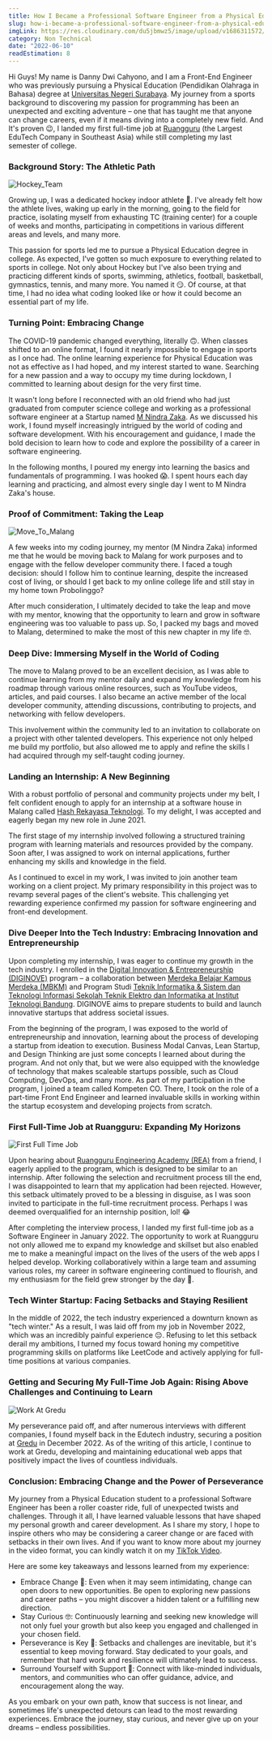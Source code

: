 ```yaml
---
title: How I Became a Professional Software Engineer from a Physical Education Background
slug: how-i-became-a-professional-software-engineer-from-a-physical-education-background
imgLink: https://res.cloudinary.com/du5jbmwz5/image/upload/v1686311572/Professional%20Software%20Engineer.jpg
category: Non Technical
date: "2022-06-10"
readEstimation: 8
---
```


Hi Guys! My name is Danny Dwi Cahyono, and I am a Front-End Engineer who was previously pursuing a Physical Education (Pendidikan Olahraga in Bahasa) degree at [Universitas Negeri Surabaya](https://www.unesa.ac.id/). My journey from a sports background to discovering my passion for programming has been an unexpected and exciting adventure – one that has taught me that anyone can change careers, even if it means diving into a completely new field. And It's proven 😉, I landed my first full-time job at [Ruangguru](https://www.ruangguru.com/) (the Largest EduTech Company in Southeast Asia) while still completing my last semester of college.

### Background Story: The Athletic Path

![Hockey_Team](https://res.cloudinary.com/du5jbmwz5/image/upload/v1686313471/Hockey%20Team.png)

Growing up, I was a dedicated hockey indoor athlete 💪. I've already felt how the athlete lives, waking up early in the morning, going to the field for practice, isolating myself from exhausting TC (training center) for a couple of weeks and months, participating in competitions in various different areas and levels, and many more.

This passion for sports led me to pursue a Physical Education degree in college. As expected, I've gotten so much exposure to everything related to sports in college. Not only about Hockey but I've also been trying and practicing different kinds of sports, swimming, athletics, football, basketball, gymnastics, tennis, and many more. You named it 😏. Of course, at that time, I had no idea what coding looked like or how it could become an essential part of my life.

### Turning Point: Embracing Change

The COVID-19 pandemic changed everything, literally 🙃. When classes shifted to an online format, I found it nearly impossible to engage in sports as I once had. The online learning experience for Physical Education was not as effective as I had hoped, and my interest started to wane. Searching for a new passion and a way to occupy my time during lockdown, I committed to learning about design for the very first time.

It wasn't long before I reconnected with an old friend who had just graduated from computer science college and working as a professional software engineer at a Startup named [M Nindra Zaka](https://www.linkedin.com/in/mnindrazaka/). As we discussed his work, I found myself increasingly intrigued by the world of coding and software development. With his encouragement and guidance, I made the bold decision to learn how to code and explore the possibility of a career in software engineering.

In the following months, I poured my energy into learning the basics and fundamentals of programming. I was hooked 😱. I spent hours each day learning and practicing, and almost every single day I went to M Nindra Zaka's house.

### Proof of Commitment: Taking the Leap

![Move_To_Malang](https://res.cloudinary.com/du5jbmwz5/image/upload/v1686315287/Move_To_Malang_yqbjr3.jpg)

A few weeks into my coding journey, my mentor (M Nindra Zaka) informed me that he would be moving back to Malang for work purposes and to engage with the fellow developer community there. I faced a tough decision: should I follow him to continue learning, despite the increased cost of living, or should I get back to my online college life and still stay in my home town Probolinggo?

After much consideration, I ultimately decided to take the leap and move with my mentor, knowing that the opportunity to learn and grow in software engineering was too valuable to pass up. So, I packed my bags and moved to Malang, determined to make the most of this new chapter in my life 🤓.

### Deep Dive: Immersing Myself in the World of Coding

The move to Malang proved to be an excellent decision, as I was able to continue learning from my mentor daily and expand my knowledge from his roadmap through various online resources, such as YouTube videos, articles, and paid courses. I also became an active member of the local developer community, attending discussions, contributing to projects, and networking with fellow developers.

This involvement within the community led to an invitation to collaborate on a project with other talented developers. This experience not only helped me build my portfolio, but also allowed me to apply and refine the skills I had acquired through my self-taught coding journey.

### Landing an Internship: A New Beginning

With a robust portfolio of personal and community projects under my belt, I felt confident enough to apply for an internship at a software house in Malang called [Hash Rekayasa Teknologi](https://www.hash.id/). To my delight, I was accepted and eagerly began my new role in June 2021.

The first stage of my internship involved following a structured training program with learning materials and resources provided by the company. Soon after, I was assigned to work on internal applications, further enhancing my skills and knowledge in the field.

As I continued to excel in my work, I was invited to join another team working on a client project. My primary responsibility in this project was to revamp several pages of the client's website. This challenging yet rewarding experience confirmed my passion for software engineering and front-end development.

### Dive Deeper Into the Tech Industry: Embracing Innovation and Entrepreneurship

Upon completing my internship, I was eager to continue my growth in the tech industry. I enrolled in the [Digital Innovation & Entrepreneurship (DIGINOVE)](https://sites.google.com/staff.stei.itb.ac.id/mbkm/home) program – a collaboration between [Merdeka Belajar Kampus Merdeka (MBKM)](https://kampusmerdeka.kemdikbud.go.id/) and Program Studi [Teknik Informatika & Sistem dan Teknologi Informasi Sekolah Teknik Elektro dan Informatika at Institut Teknologi Bandung](https://stei.itb.ac.id/). DIGINOVE aims to prepare students to build and launch innovative startups that address societal issues.

From the beginning of the program, I was exposed to the world of entrepreneurship and innovation, learning about the process of developing a startup from ideation to execution. Business Modal Canvas, Lean Startup, and Design Thinking are just some concepts I learned about during the program. And not only that, but we were also equipped with the knowledge of technology that makes scaleable startups possible, such as Cloud Computing, DevOps, and many more. As part of my participation in the program, I joined a team called Kompeten CO. There, I took on the role of a part-time Front End Engineer and learned invaluable skills in working within the startup ecosystem and developing projects from scratch.

### First Full-Time Job at Ruangguru: Expanding My Horizons

![First Full Time Job](https://res.cloudinary.com/du5jbmwz5/image/upload/v1686315537/First_Full_Time_Job_lw9buy.jpg)

Upon hearing about [Ruangguru Engineering Academy (REA)](https://rea.ruangguru.com/) from a friend, I eagerly applied to the program, which is designed to be similar to an internship. After following the selection and recruitment process till the end, I was disappointed to learn that my application had been rejected. However, this setback ultimately proved to be a blessing in disguise, as I was soon invited to participate in the full-time recruitment process. Perhaps I was deemed overqualified for an internship position, lol! 😂

After completing the interview process, I landed my first full-time job as a Software Engineer in January 2022. The opportunity to work at Ruangguru not only allowed me to expand my knowledge and skillset but also enabled me to make a meaningful impact on the lives of the users of the web apps I helped develop. Working collaboratively within a large team and assuming various roles, my career in software engineering continued to flourish, and my enthusiasm for the field grew stronger by the day 🚀.

### Tech Winter Startup: Facing Setbacks and Staying Resilient

In the middle of 2022, the tech industry experienced a downturn known as "tech winter." As a result, I was laid off from my job in November 2022, which was an incredibly painful experience 😔. Refusing to let this setback derail my ambitions, I turned my focus toward honing my competitive programming skills on platforms like LeetCode and actively applying for full-time positions at various companies.

### Getting and Securing My Full-Time Job Again: Rising Above Challenges and Continuing to Learn

![Work At Gredu](https://res.cloudinary.com/du5jbmwz5/image/upload/v1686316063/Work_At_Gredu_i8otzz.png)

My perseverance paid off, and after numerous interviews with different companies, I found myself back in the Edutech industry, securing a position at [Gredu](https://www.gredu.asia/) in December 2022. As of the writing of this article, I continue to work at Gredu, developing and maintaining educational web apps that positively impact the lives of countless individuals.

### Conclusion: Embracing Change and the Power of Perseverance

My journey from a Physical Education student to a professional Software Engineer has been a roller coaster ride, full of unexpected twists and challenges. Through it all, I have learned valuable lessons that have shaped my personal growth and career development. As I share my story, I hope to inspire others who may be considering a career change or are faced with setbacks in their own lives. And if you want to know more about my journey in the video format, you can kindly watch it on my [TikTok Video](https://www.tiktok.com/@dannydwic/video/7232246597969595675).

Here are some key takeaways and lessons learned from my experience:

- Embrace Change 🫵: Even when it may seem intimidating, change can open doors to new opportunities. Be open to exploring new passions and career paths – you might discover a hidden talent or a fulfilling new direction.
- Stay Curious 🤓: Continuously learning and seeking new knowledge will not only fuel your growth but also keep you engaged and challenged in your chosen field.
- Perseverance is Key 💪: Setbacks and challenges are inevitable, but it's essential to keep moving forward. Stay dedicated to your goals, and remember that hard work and resilience will ultimately lead to success.
- Surround Yourself with Support 🙌: Connect with like-minded individuals, mentors, and communities who can offer guidance, advice, and encouragement along the way.

As you embark on your own path, know that success is not linear, and sometimes life's unexpected detours can lead to the most rewarding experiences. Embrace the journey, stay curious, and never give up on your dreams – endless possibilities.
